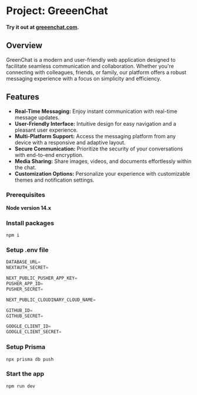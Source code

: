 # Project: GreeenChat

**Try it out at [greeenchat.com](https://greeenchat.com/).**

## Overview
GreenChat is a modern and user-friendly web application designed to facilitate seamless communication and collaboration. Whether you're connecting with colleagues, friends, or family, our platform offers a robust messaging experience with a focus on simplicity and efficiency.

## Features

- **Real-Time Messaging:** Enjoy instant communication with real-time message updates.
- **User-Friendly Interface:** Intuitive design for easy navigation and a pleasant user experience.
- **Multi-Platform Support:** Access the messaging platform from any device with a responsive and adaptive layout.
- **Secure Communication:** Prioritize the security of your conversations with end-to-end encryption.
- **Media Sharing:** Share images, videos, and documents effortlessly within the chat.
- **Customization Options:** Personalize your experience with customizable themes and notification settings.


### Prerequisites

**Node version 14.x**

### Install packages

```shell
npm i
```

### Setup .env file


```js
DATABASE_URL=
NEXTAUTH_SECRET=

NEXT_PUBLIC_PUSHER_APP_KEY=
PUSHER_APP_ID=
PUSHER_SECRET=

NEXT_PUBLIC_CLOUDINARY_CLOUD_NAME=

GITHUB_ID=
GITHUB_SECRET=

GOOGLE_CLIENT_ID=
GOOGLE_CLIENT_SECRET=
```

### Setup Prisma

```shell
npx prisma db push

```

### Start the app

```shell
npm run dev
```
